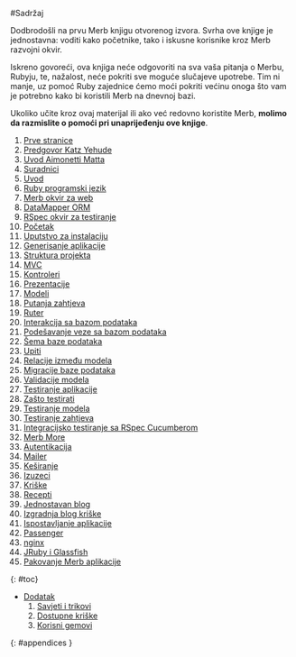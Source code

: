 #Sadržaj

<div id="intro">
  <p>
    Dodbrodošli na prvu Merb knjigu otvorenog izvora.
    Svrha ove knjige je jednostavna: voditi kako početnike, tako i iskusne
    korisnike kroz Merb razvojni okvir.
  </p>
  <p>
    Iskreno govoreći, ova knjiga neće odgovoriti na sva vaša pitanja o Merbu,
    Rubyju, te, nažalost, neće pokriti sve moguće slučajeve upotrebe.
    Tim ni manje, uz pomoć Ruby zajednice ćemo moći pokriti većinu onoga što
    vam je potrebno kako bi koristili Merb na dnevnoj bazi.
  </p>
  <p>
    Ukoliko učite kroz ovaj materijal ili ako već redovno koristite Merb,
    <strong>molimo da razmislite o pomoći pri unaprijeđenju ove
    knjige</strong>.
  </p>
</div>

1. [Prve stranice](/bs/front-matter)
  1. [Predgovor Katz Yehude](/bs/front-matter/foreword)
  1. [Uvod Aimonetti Matta](/bs/front-matter/preface)
  1. [Suradnici](/bs/front-matter/contributors)
1. [Uvod](/bs/introduction)
  1. [Ruby programski jezik](/bs/introduction/ruby)
  1. [Merb okvir za web](/bs/introduction/merb)
  1. [DataMapper ORM](/bs/introduction/datamapper)
  1. [RSpec okvir za testiranje](/bs/introduction/rspec)
1. [Početak](/bs/getting-started)
  1. [Uputstvo za instalaciju](/bs/getting-started/install-instructions)
  1. [Generisanje aplikacije](/bs/getting-started/generate-an-application)
  1. [Struktura projekta](/bs/getting-started/project-structure)
  1. [MVC](/bs/getting-started/mvc)
  1. [Kontroleri](/bs/getting-started/controllers)
  1. [Prezentacije](/bs/getting-started/views)
  1. [Modeli](/bs/getting-started/models)
  1. [Putanja zahtjeva](/bs/getting-started/request-path)
  1. [Ruter](/bs/getting-started/router)
1. [Interakcija sa bazom podataka](/bs/interacting-with-the-database)
  1. [Podešavanje veze sa bazom podataka](/bs/interacting-with-the-database/dm-setting-up)
  1. [Šema baze podataka](/bs/interacting-with-the-database/dm-schema)
  1. [Upiti](/bs/interacting-with-the-database/dm-queries)
  1. [Relacije između modela](/bs/interacting-with-the-database/dm-relationships)
  1. [Migracije baze podataka](/bs/interacting-with-the-database/dm-migrations)
  1. [Validacije modela](/bs/interacting-with-the-database/dm-validations)
1. [Testiranje aplikacije](/bs/testing-your-application)
  1. [Zašto testirati](/bs/testing-your-application/why)
  1. [Testiranje modela](/bs/testing-your-application/models)
  1. [Testiranje zahtjeva](/bs/testing-your-application/requests)
  1. [Integracijsko testiranje sa RSpec Cucumberom](/bs/testing-your-application/cucumber)
1. [Merb More](/bs/merb-more)
  1. [Autentikacija](/bs/merb-more/authentication)
  1. [Mailer](/bs/merb-more/mailer)
  1. [Keširanje](/bs/merb-more/caching)
  1. [Izuzeci](/bs/merb-more/exceptions)
  1. [Kriške](/bs/merb-more/exceptions)
1. [Recepti](/bs/recipes)
  1. [Jednostavan blog](/bs/recipes/simple-blog)
  1. [Izgradnja blog kriške](/bs/recipes/blog-slice)
1. [Ispostavljanje aplikacije](/bs/deployment)
  1. [Passenger](/bs/deployment/passenger)
  1. [nginx](/bs/deployment/nginx)
  1. [JRuby i Glassfish](/bs/deployment/jruby)
  1. [Pakovanje Merb aplikacije](/bs/deployment/bundle)

{: #toc}

* [Dodatak](/bs/appendix)
  1. [Savjeti i trikovi](/bs/appendix/hints-tips)
  1. [Dostupne kriške](/bs/appendix/slices)
  1. [Korisni gemovi](/bs/appendix/gems)

{: #appendices }
